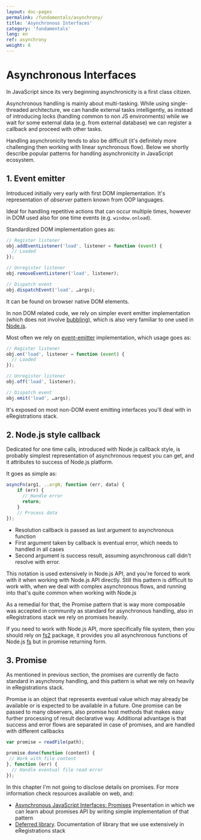 ```yaml
---
layout: doc-pages
permalink: /fundamentals/asynchrony/
title: 'Asynchronous Interfaces'
category: 'fundamentals'
lang: en
ref: asynchrony
weight: 8
---
```


# Asynchronous Interfaces

In JavaScript since its very beginning asynchronicity is a first class citizen.

Asynchronous handling is mainly about multi-tasking. While using single-threaded architecture,
we can handle external tasks intelligently, as instead of introducing locks (handling common to non JS environments)  while we wait for some external data (e.g. from external database) we can register a callback and proceed with other tasks.

Handling asynchronicity tends to also be difficult (it's definitely more challenging then working with linear synchronous flow). Below we shortly describe popular patterns for handling asynchronicity in JavaScript ecosystem.

## 1. Event emitter

Introduced initially very early with first DOM implementation. It's representation of _observer_ pattern known from OOP languages.

Ideal for handling repetitive actions that can occur multiple times, however in DOM used also for one time events (e.g. `window.onload`).

Standardized DOM implementation goes as:

```javascript
// Register listener
obj.addEventListener('load', listener = function (event) {
  // Loaded
});

// Unregister listener
obj.removeEventListener('load', listener);

// Dispatch event
obj.dispatchEvent('load', …args);
```

It can be found on browser native DOM elements.

In non DOM related code, we rely on simpler event emitter implementation (which does not involve [bubbling](http://stackoverflow.com/questions/4616694/what-is-event-bubbling-and-capturing)), which is also very familiar to one used in [Node.js](https://nodejs.org/dist/latest-v7.x/docs/api/events.html#events_events).

Most often we rely on [event-emitter](https://github.com/medikoo/event-emitter#event-emitter) implementation, which usage goes as:

```javascript
// Register listener
obj.on('load', listener = function (event) {
  // Loaded
});

// Unregister listener
obj.off('load', listener);

// Dispatch event
obj.emit('load', …args);
```

It's exposed on most non-DOM event emitting interfaces you'll deal with in eRegistrations stack.

## 2. Node.js style callback

Dedicated for one time calls, introduced with Node.js callback style, is probably simplest representation of asynchronous request you can get, and it attributes to success of Node.js platform.

It goes as simple as:

```javascript
asyncFn(arg1, ..argN, function (err, data) {
    if (err) {
      // Handle error
      return;
    }
    // Process data
});
```

- Resolution callback is passed as last argument to asynchronous function
- First argument taken by callback is eventual error, which needs to handled in all cases
- Second argument is success result, assuming asynchronous call didn't resolve with error.

This notation is used extensively in Node.js API, and you're forced to work with it when working with Node.js API directly. Still this pattern is difficult to work with, when we deal with complex asynchronous flows, and running into that's quite common when working with Node.js

As a remedial for that, the Promise pattern that is way more composable was accepted in community as standard for asynchronous handling, also in eRegistrations stack we rely on promises heavily.

If you need to work with Node.js API, more specifically file system, then you should rely on [fs2](https://github.com/medikoo/fs2) package, it provides you all asynchronous functions of Node.js [fs](https://nodejs.org/dist/latest-v7.x/docs/api/fs.html) but in promise returning form.

## 3. Promise

As mentioned in previous section, the promises are currently de facto standard in asynchrony handling, and this pattern is what we rely on heavily in eRegistrations stack.

Promise is an object that represents eventual value which may already be available or is expected to be available in a future. One promise can be passed to many observers, also promise host methods that makes easy further processing of result declarative way.
Additional advantage is that success and error flows are separated in case of promises, and are handled with different callbacks

```javascript
var promise = readFile(path);

promise.done(function (content) {
 // Work with file content
}, function (err) {
  // Handle eventual file read error
});
```

In this chapter I'm not going to disclose details on promises. For more information check resources available on web, and:

- [Asynchronous JavaScript Interfaces: Promises](https://medikoo.com/asynchronous-javascript-interfaces/promises/?notes) Presentation in which we can learn about promises API by writing simple implementation of that pattern
-  [Deferred library](https://github.com/medikoo/deferred#deferred). Documentation of library that we use extensively in eRegistrations stack
